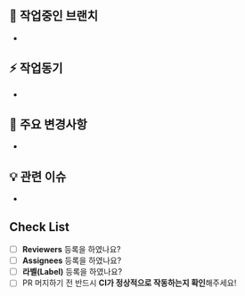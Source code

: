 ## 🎋 작업중인 브랜치

-

## ⚡️ 작업동기

-

## 🔑 주요 변경사항

-

## 💡 관련 이슈

-

## Check List

- [ ] **Reviewers** 등록을 하였나요?
- [ ] **Assignees** 등록을 하였나요?
- [ ] **라벨(Label)** 등록을 하였나요?
- [ ] PR 머지하기 전 반드시 **CI가 정상적으로 작동하는지 확인**해주세요!